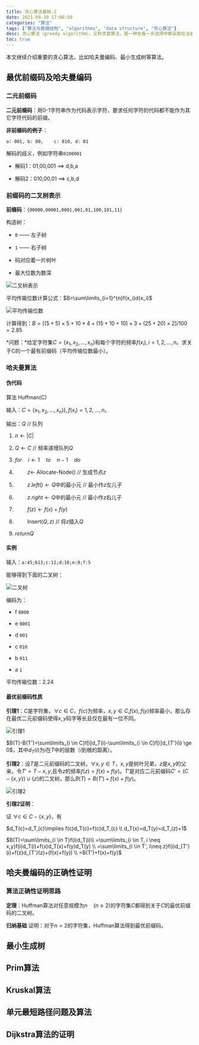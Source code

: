 ```yaml
---
title: 贪心算法基础-2
date: 2021-09-30 17:06:50
categories: "算法"
tags: ["算法与数据结构", "algorithms", "data structure", "贪心算法"]
desc: 贪心算法（greedy algorithm），又称贪婪算法，是一种在每一步选择中都采取在当前状态下最好或最优（即最有利）的选择，从而希望导致结果是最好或最优的算法。
toc: true
---
```


本文继续介绍重要的贪心算法，比如哈夫曼编码、最小生成树等算法。

## 最优前缀码及哈夫曼编码

### 二元前缀码

**二元前缀码**：用0-1字符串作为代码表示字符，要求任何字符的代码都不能作为其它字符代码的前缀。

**非前缀码的例子**：

`a: 001, b: 00,    c: 010, d: 01`

解码的歧义，例如字符串`0100001`

- 解码1：01,00,001 $\implies$ d,b,a

- 解码2：010,00,01 $\implies$ c,b,d

<!-- more -->

### 前缀码的二叉树表示

**前缀码**：`{00000,00001,0001,001,01,100,101,11}`

构造树：

- `0` —— 左子树

- `1` —— 右子树

- 码对应着一片树叶

- 最大位数为数深

![二叉树表示](https://cdn.jsdelivr.net/gh/jnhu76/Image-Hosting@master/img/Snipaste_2021-09-30_17-46-25.png)

平均传输位数计算公式：$B=\sum\limits_{i=1}^{n}f(x_i)d(x_i)$

![平均传输位数](https://cdn.jsdelivr.net/gh/jnhu76/Image-Hosting@master/img/Snipaste_2021-09-30_17-47-29.png)

计算得到：$B=[(5+5)\times 5+10\times 4+(15+10+10)\times 3+(25+20)\times 2]/100=2.85$

*问题：*给定字符集$C=\{x_1,x_2,...,x_n\}$和每个字符的频率$f(x_i),i=1,2,...,n$。求关于C的一个最有前缀码（平均传输位数最小）。

### 哈夫曼算法

#### 伪代码

算法 Huffman(C)

输入：$C=\{x_1,x_2,...,x_n)\},f(x_i)=1,2,...,n$。

输出：$Q$ // 队列

1. $n \gets |C|$

2. $Q \gets C$ // 频率递增队列$Q$

3. $for \quad i\gets 1 \quad to \quad n-1 \quad do$

4. $\quad \quad z \gets$ Allocate-Node()  // 生成节点$z$

5. $\quad \quad z.left() \gets Q$中的最小元  // 最小作$z$左儿子

6. $\quad \quad z.right \gets Q$中的最小元  // 最小作$z$右儿子

7. $\quad \quad f(z)\gets f(x) +f(y)$

8. $\quad \quad$Insert$(Q,z)$ // 将$z$插入$Q$

9. $return Q$

#### 实例

输入：`a:45;b13;c:12;d:16;e:9;f:5`

能够得到下面的二叉树：

![二叉树](https://cdn.jsdelivr.net/gh/jnhu76/Image-Hosting@master/img/Snipaste_2021-09-30_17-47-37.png)

编码为：

- f `0000`

- e `0001`

- d `001`

- c `010`

- b `011`

- a `1`

平均传输位数：2.24

#### 最优前缀码性质

**引理1**：$C$是字符集，$\forall c \in C$，$f(c)$为频率，$x,y \in C$,$f(x),f(y)$频率最小，那么存在最优二元前缀码使得$x,y$码字等长且仅在最有一位不同。

![引理1](https://cdn.jsdelivr.net/gh/jnhu76/Image-Hosting@master/img/Snipaste_2021-09-30_17-47-52.png)

$B(T)-B(T')=\sum\limits_{i \in C}f[i]d_T(i)-\sum\limits_{i \in C}f[i]d_{T'}(i) \ge 0$，其中$d_T(i)$为$i$在$T$中的层数（$i$到根的距离）。

**引理2**：设$T$是二元前缀码的二叉树，$\forall x,y \in T$，$x,y$是树叶兄弟，$z$是$x,y$的父亲，令$T'=T-{x,y}$,且令$z$的频率$f(z)=f(x)+f(y)$。$T'$是对应二元前缀码$C'=(C-\{x,y\})\cup \{z\}$的二叉树，那么$B(T)=B(T')+f(x)+f(y)$。

![引理2](https://cdn.jsdelivr.net/gh/jnhu76/Image-Hosting@master/img/Snipaste_2021-09-30_17-48-02.png)

**引理2证明**：

证 $\forall c \in C - \{x,y\}$，有

$d_T(c)=d_T,(c)\implies f(c)d_T(c)=f(c)d_T,(c) \\ d_T(x)=d_T(y)=d_T,(z)+1$

$B(T)=\sum\limits_{i \in T}f(i)d_T(i)\\ =\sum\limits_{i \in T, i \neq x,y}f(i)d_T(i)+f(x)d_T(x)+f(y)d_T(y) \\ =\sum\limits_{i \in T', i\neq z}f(i)d_{T'}(i)+f(z)d_{T'}(z)+(f(x)+f(y)) \\ =B(T')+f(x)+f(y)$

## 哈夫曼编码的正确性证明

### 算法正确性证明思路

**定理**：Huffman算法对任意规模为$n\quad (n\ge 2)$的字符集$C$都得到关于$C$的最优前缀码的二叉树。

**归纳基础** 证明：对于$n=2$的字符集，Huffman算法得到最优前缀码。

## 最小生成树

## Prim算法

## Kruskal算法

## 单元最短路径问题及算法

## Dijkstra算法的证明


